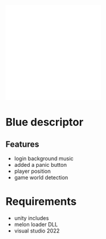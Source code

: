 ![Image](https://raw.githubusercontent.com/bluethefoxofficial/Bluedescriptor/main/res/BLUEDESCRIPTOR.png)


# Blue descriptor



## Features

- login background music
- added a panic button
- player position
- game world detection



# Requirements
- unity includes
- melon loader DLL
- visual studio 2022
